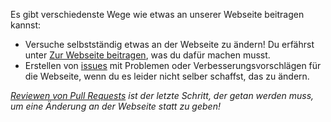 Es gibt verschiedenste Wege wie etwas an unserer Webseite beitragen kannst:
 - Versuche selbstständig etwas an der Webseite zu ändern!
   Du erfährst unter [Zur Webseite beitragen](https://github.com/ToolboxBodensee/toolbox-webseite/wiki/Contribution%3A-Projekte), was du dafür machen musst.
 - Erstellen von [issues](https://github.com/ToolboxBodensee/toolbox-webseite/issues) mit Problemen oder Verbesserungsvorschlägen für die Webseite, wenn du es leider nicht selber schaffst, das zu ändern.
 
*[Reviewen von Pull Requests](https://github.com/ToolboxBodensee/toolbox-webseite/wiki/Contribution%3A-Pull-Requests) ist der letzte Schritt, der getan werden muss, um eine Änderung an der Webseite statt zu geben!*

